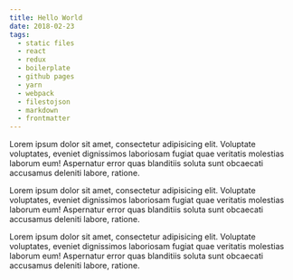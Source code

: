 ```yaml
---
title: Hello World
date: 2018-02-23
tags:
  - static files
  - react
  - redux
  - boilerplate
  - github pages
  - yarn
  - webpack
  - filestojson
  - markdown
  - frontmatter
---
```


Lorem ipsum dolor sit amet, consectetur adipisicing elit. Voluptate voluptates, eveniet dignissimos laboriosam fugiat quae veritatis molestias laborum eum! Aspernatur error quas blanditiis soluta sunt obcaecati accusamus deleniti labore, ratione.

Lorem ipsum dolor sit amet, consectetur adipisicing elit. Voluptate voluptates, eveniet dignissimos laboriosam fugiat quae veritatis molestias laborum eum! Aspernatur error quas blanditiis soluta sunt obcaecati accusamus deleniti labore, ratione.

Lorem ipsum dolor sit amet, consectetur adipisicing elit. Voluptate voluptates, eveniet dignissimos laboriosam fugiat quae veritatis molestias laborum eum! Aspernatur error quas blanditiis soluta sunt obcaecati accusamus deleniti labore, ratione.
